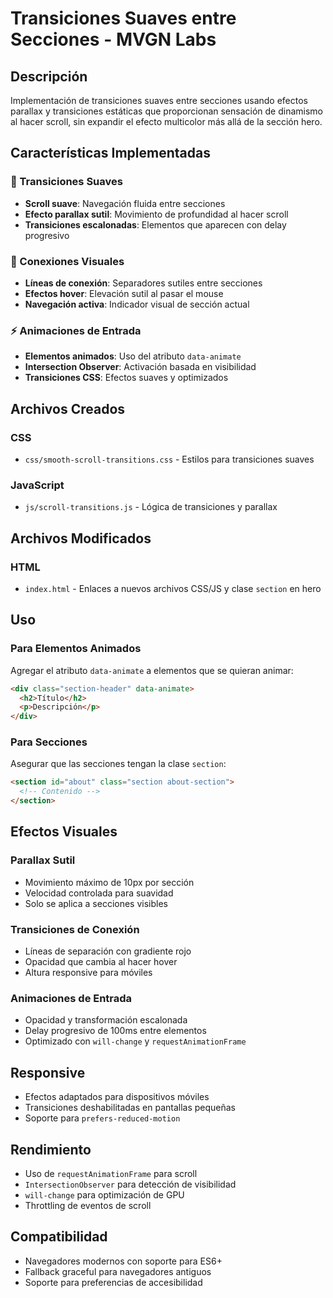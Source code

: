 # Transiciones Suaves entre Secciones - MVGN Labs

## Descripción
Implementación de transiciones suaves entre secciones usando efectos parallax y transiciones estáticas que proporcionan sensación de dinamismo al hacer scroll, sin expandir el efecto multicolor más allá de la sección hero.

## Características Implementadas

### 🎯 Transiciones Suaves
- **Scroll suave**: Navegación fluida entre secciones
- **Efecto parallax sutil**: Movimiento de profundidad al hacer scroll
- **Transiciones escalonadas**: Elementos que aparecen con delay progresivo

### 🔗 Conexiones Visuales
- **Líneas de conexión**: Separadores sutiles entre secciones
- **Efectos hover**: Elevación sutil al pasar el mouse
- **Navegación activa**: Indicador visual de sección actual

### ⚡ Animaciones de Entrada
- **Elementos animados**: Uso del atributo `data-animate`
- **Intersection Observer**: Activación basada en visibilidad
- **Transiciones CSS**: Efectos suaves y optimizados

## Archivos Creados

### CSS
- `css/smooth-scroll-transitions.css` - Estilos para transiciones suaves

### JavaScript
- `js/scroll-transitions.js` - Lógica de transiciones y parallax

## Archivos Modificados

### HTML
- `index.html` - Enlaces a nuevos archivos CSS/JS y clase `section` en hero

## Uso

### Para Elementos Animados
Agregar el atributo `data-animate` a elementos que se quieran animar:

```html
<div class="section-header" data-animate>
  <h2>Título</h2>
  <p>Descripción</p>
</div>
```

### Para Secciones
Asegurar que las secciones tengan la clase `section`:

```html
<section id="about" class="section about-section">
  <!-- Contenido -->
</section>
```

## Efectos Visuales

### Parallax Sutil
- Movimiento máximo de 10px por sección
- Velocidad controlada para suavidad
- Solo se aplica a secciones visibles

### Transiciones de Conexión
- Líneas de separación con gradiente rojo
- Opacidad que cambia al hacer hover
- Altura responsive para móviles

### Animaciones de Entrada
- Opacidad y transformación escalonada
- Delay progresivo de 100ms entre elementos
- Optimizado con `will-change` y `requestAnimationFrame`

## Responsive
- Efectos adaptados para dispositivos móviles
- Transiciones deshabilitadas en pantallas pequeñas
- Soporte para `prefers-reduced-motion`

## Rendimiento
- Uso de `requestAnimationFrame` para scroll
- `IntersectionObserver` para detección de visibilidad
- `will-change` para optimización de GPU
- Throttling de eventos de scroll

## Compatibilidad
- Navegadores modernos con soporte para ES6+
- Fallback graceful para navegadores antiguos
- Soporte para preferencias de accesibilidad
